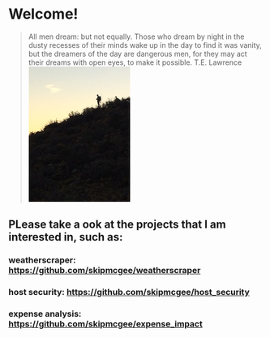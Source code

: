 # Welcome!

>All men dream: but not equally. 
>Those who dream by night in the dusty recesses of their minds wake up in the day to find it was vanity, 
>but the dreamers of the day are dangerous men, for they may act their dreams with open eyes, to make it possible. 
>T.E. Lawrence
![Image of Hunter](/images/hunter.jpg)
## PLease take a ook at the projects that I am interested in, such as:
### weatherscraper: https://github.com/skipmcgee/weatherscraper
### host security: https://github.com/skipmcgee/host_security
### expense analysis: https://github.com/skipmcgee/expense_impact
